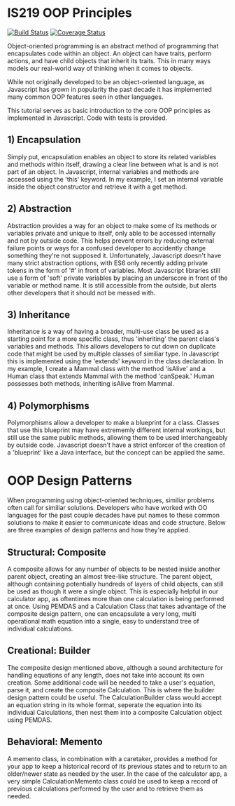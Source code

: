 # IS219 OOP Principles

[![Build Status](https://travis-ci.com/jar243/is219-oop-principles.svg?branch=main)](https://travis-ci.com/jar243/is219-oop-principles) 
[![Coverage Status](https://coveralls.io/repos/github/jar243/is219-oop-principles/badge.svg?branch=main)](https://coveralls.io/github/jar243/is219-oop-principles?branch=main)

Object-oriented programming is an abstract method of programming that encapsulates code within an object. An object can have traits, perform actions, and have child objects that inherit its traits. This in many ways models our real-world way of thinking when it comes to objects.

While not originally developed to be an object-oriented language, as Javascript has grown in popularity the past decade it has implemented many common OOP features seen in other languages.

This tutorial serves as basic introduction to the core OOP principles as implemented in Javascript. Code with tests is provided.

## 1) Encapsulation

Simply put, encapsulation enables an object to store its related variables and methods within itself, drawing a clear line between what is and is not part of an object. In Javascript, internal variables and methods are accessed using the 'this' keyword. In my example, I set an internal variable inside the object constructor and retrieve it with a get method.

## 2) Abstraction

Abstraction provides a way for an object to make some of its methods or variables private and unique to itself, only able to be accessed internally and not by outside code. This helps prevent errors by reducing external failure points or ways for a confused developer to accidently change something they're not supposed it. Unfortunately, Javascript doesn't have many strict abstraction options, with ES6 only recently adding private tokens in the form of '#' in front of variables. Most Javascript libraries still use a form of 'soft' private variables by placing an underscore in front of the variable or method name. It is still accessible from the outside, but alerts other developers that it should not be messed with.

## 3) Inheritance

Inheritance is a way of having a broader, multi-use class be used as a starting point for a more specific class, thus 'inheriting' the parent class's variables and methods. This allows developers to cut down on duplicate code that might be used by multiple classes of similiar type. In Javascript this is implemented using the 'extends' keyword in the class declaration. In my example, I create a Mammal class with the method 'isAlive' and a Human class that extends Mammal with the method 'canSpeak.' Human possesses both methods, inheriting isAlive from Mammal.

## 4) Polymorphisms

Polymorphisms allow a developer to make a blueprint for a class. Classes that use this blueprint may have extrememly different internal workings, but still use the same public methods, allowing them to be used interchangeably by outside code. Javascript doesn't have a strict enforcer of the creation of a 'blueprint' like a Java interface, but the concept can be applied the same.

# OOP Design Patterns

When programming using object-oriented techniques, similiar problems often call for similiar solutions. Developers who have worked with OO languages for the past couple decades have put names to these common solutions to make it easier to communicate ideas and code structure. Below are three examples of design patterns and how they're applied.

## Structural: Composite

A composite allows for any number of objects to be nested inside another parent object, creating an almost tree-like structure. The parent object, although containing potentially hundreds of layers of child objects, can still be used as though it were a single object. This is especially helpful in our calculator app, as oftentimes more than one calculation is being performed at once. Using PEMDAS and a Calculation Class that takes advantage of the composite design pattern, one can encapsulate a very long, multi operational math equation into a single, easy to understand tree of individual calculations.

## Creational: Builder

The composite design mentioned above, although a sound architecture for handling equations of any length, does not take into account its own creation. Some additional code will be needed to take a user's equation, parse it, and create the composite Calculation. This is where the builder design pattern could be useful. The CalculationBuilder class would accept an equation string in its whole format, seperate the equation into its individual Calculations, then nest them into a composite Calculation object using PEMDAS.

## Behavioral: Memento

A memento class, in combination with a caretaker, provides a method for your app to keep a historical record of its previous states and to return to an older/newer state as needed by the user. In the case of the calculator app, a very simple CalculationMemento class could be used to keep a record of previous calculations performed by the user and to retrieve them as needed.